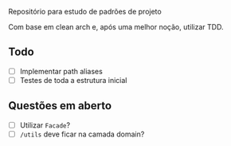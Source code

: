 Repositório para estudo de padrões de projeto

Com base em clean arch e, após uma melhor noção, utilizar TDD.

## Todo
- [ ] Implementar path aliases
- [ ] Testes de toda a estrutura inicial

## Questões em aberto
- [ ] Utilizar `Facade`?
- [ ] `/utils` deve ficar na camada domain?
